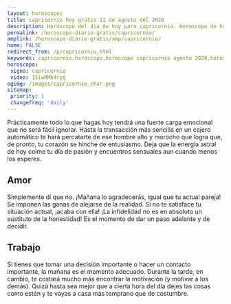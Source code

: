 ```yaml
---
layout: horoscopos
title: capricornio hoy gratis 11 de agosto del 2020 
description: Horóscopo del dia de hoy para capricornio. Horoscopo de hoy 11 de agosto del 2020. Las predicciones de amor, trabajo, vida personal gratis.
permalink: /horoscopo-diario-gratis/capricornio/
amplink: /horoscopo-diario-gratis/amp/capricornio/
home: FALSE
redirect_from: /p/capricornio.html
keywords: capricornio,horoscopo,horoscopo capricornio agosto 2020,horoscopo capricornio hoy,tarot capricornio agosto 2020,horoscopo capricornio,tarot capricornio hoy,horoscopo de hoy,horoscopo diario,tarot del amor,horoscopo de hoy capricornio,horoscopo diario del tarot, Horoscopo de hoy capricornio 11 de agosto del 2020,horóscopo del día
horoscopo:
 signo: capricornio
 video: 15iwRMb4ryg
ogimg: /images/capricornio_char.png
sitemap:
 priority: 1
 changefreq: 'daily'
---
```



Prácticamente todo lo que hagas hoy tendrá una fuerte carga emocional que no será fácil ignorar. Hasta la transacción más sencilla en un cajero automático te hará percatarte de ese hombre alto y morocho que logra que, de pronto, tu corazón se hinche de entusiasmo. Deja que la energía astral de hoy colme tu día de pasión y encuentros sensuales aun cuando menos los esperes.

## Amor

Simplemente di que no. ¡Mañana lo agradecerás, igual que tu actual pareja! Se imponen las ganas de alejarse de la realidad. Si no te satisface tu situación actual, ¡acaba con ella! ¡La infidelidad no es en absoluto un sustituto de la honestidad! Es el momento de dar un paso adelante y de decidir.

## Trabajo

Si tienes que tomar una decisión importante o hacer un contacto importante, la mañana es el momento adecuado. Durante la tarde, en cambio, te costará mucho más encontrar la motivación (y motivar a los demás). Quizá hasta sea mejor que a cierta hora del día dejes las cosas como estén y te vayas a casa más temprano que de costumbre.